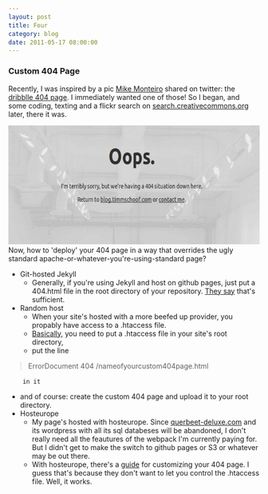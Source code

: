 ```yaml
---
layout: post
title: Four
category: blog
date: 2011-05-17 08:00:00
---
```

### Custom 404 Page ###
Recently, I was inspired by a pic [Mike Monteiro](https://twitter.com/#!/mike_FTW) shared on twitter: the [dribblle 404 page](http://dribbble.com/404). I immediately wanted one of those! So I began, and some coding, texting and a flickr search on [search.creativecommons.org](http://search.creativecommons.org/#) later, there it was.

<a href="http://blog.timmschoof.com/notthe404pagesoyoucanseeitworks"><img src="/images/error404.jpg" width="655" height="238" alt="404errorpage"></a>
Now, how to 'deploy' your 404 page in a way that overrides the ugly standard apache-or-whatever-you're-using-standard page?

* Git-hosted Jekyll
	* Generally, if you're using Jekyll and host on github pages, just put a 404.html file in the root directory of your repository. [They say](http://pages.github.com/) that's sufficient.
* Random host
	* When your site's hosted with a more beefed up provider, you propably have access to a .htaccess file.
	* [Basically](http://www.yourhtmlsource.com/sitemanagement/custom404error.html), you need to put a .htaccess file in your site's root directory,
	* put the line 
> ErrorDocument 404 /nameofyourcustom404page.html  

		in it  
   * and of course: create the custom 404 page and upload it to your root directory.
* Hosteurope
  * My page's hosted with hosteurope. Since [querbeet-deluxe.com](http://querbeet-deluxe.com) and its wordpress with all its sql databeses will be abandoned, I don't really need all the feautures of the webpack I'm currently paying for. But I didn't get to make the switch to github pages or S3 or whatever may be out there.
  * With hosteurope, there's a [guide](http://faq.hosteurope.de/index.php?cpid=10942) for customizing your 404 page. I guess that's because they don't want to let you control the .htaccess file. Well, it works.
